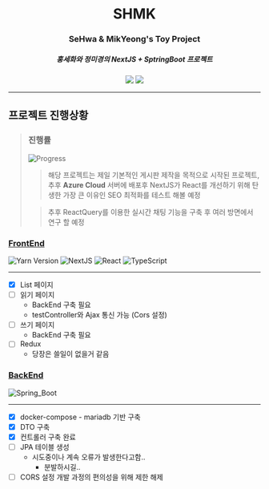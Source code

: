 <div align="center">
    <h1>
        SHMK
    </h1>
    <h3>
        SeHwa & MikYeong's Toy Project
    </h3>
    <h5>
        홍세화와 정미경의 NextJS + SptringBoot 프로젝트
    </h5>
    <img src="https://img.shields.io/badge/14.1.0---?logo=react&label=NextJS&labelColor=dark"/>
    <img src="https://img.shields.io/badge/3.2.2---?logo=spring&label=spring&labelColor=dark"/>

</div>

* * *

## 프로젝트 진행상황

> ### 진행률
> ![Progress](https://progress-bar.dev/30)
>>해당 프로젝트는 제일 기본적인 게시판 제작을 목적으로 시작된 프로젝트, 추후 **Azure Cloud** 서버에 배포후 NextJS가 React를 개선하기 위해 탄생한 가장 큰 이유인 SEO 최적화를 테스트 해볼 예정
>
> >추후 ReactQuery를 이용한 실시간 채팅 기능을 구축 후 여러 방면에서 연구 할 예정


### [__FrontEnd__](https://github.com/hsh9835/SHMK/tree/feature/frontend)
![Yarn Version](https://img.shields.io/badge/4.1.0---?logo=yarn&label=yarn&labelColor=dark&color=blue)
![NextJS](https://img.shields.io/badge/14.1.0---?logo=react&label=NextJS&labelColor=dark)
![React](https://img.shields.io/badge/18.2.0---?logo=react&label=React&labelColor=dark)
![TypeScript](https://img.shields.io/badge/5.3.3---?logo=typescript&label=TypeScript&labelColor=dark)


---
- [x] List 페이지
- [ ] 읽기 페이지
  - BackEnd 구축 필요
  - testController와 Ajax 통신 가능 (Cors 설정)
- [ ] 쓰기 페이지
  - BackEnd 구축 필요
- [ ] Redux
  - 당장은 쓸일이 없을거 같음

### [__BackEnd__](https://github.com/hsh9835/SHMK/tree/feature/backend)
![Spring_Boot](https://img.shields.io/badge/3.2.2---?logo=spring&label=spring&labelColor=dark)

---
- [x] docker-compose - mariadb 기반 구축
- [x] DTO 구축
- [x] 컨트롤러 구축 완료
- [ ] JPA 테이블 생성
  - 시도중이나 계속 오류가 발생한다고함..
    - 분발하시길..
- [ ] CORS 설정
  개발 과정의 편의성을 위해 제한 해제
